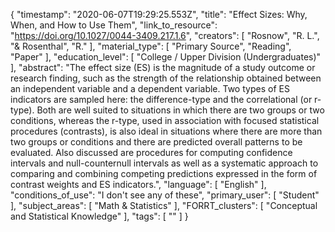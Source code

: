 {
    "timestamp": "2020-06-07T19:29:25.553Z",
    "title": "Effect Sizes: Why, When, and How to Use Them",
    "link_to_resource": "https://doi.org/10.1027/0044-3409.217.1.6",
    "creators": [
        "Rosnow",
        "R. L.",
        "& Rosenthal",
        "R."
    ],
    "material_type": [
        "Primary Source",
        "Reading",
        "Paper"
    ],
    "education_level": [
        "College / Upper Division (Undergraduates)"
    ],
    "abstract": "The effect size (ES) is the magnitude of a study outcome or research finding, such as the strength of the relationship obtained between an independent variable and a dependent variable. Two types of ES indicators are sampled here: the difference-type and the correlational (or r-type). Both are well suited to situations in which there are two groups or two conditions, whereas the r-type, used in association with focused statistical procedures (contrasts), is also ideal in situations where there are more than two groups or conditions and there are predicted overall patterns to be evaluated. Also discussed are procedures for computing confidence intervals and null-counternull intervals as well as a systematic approach to comparing and combining competing predictions expressed in the form of contrast weights and ES indicators.",
    "language": [
        "English"
    ],
    "conditions_of_use": "I don't see any of these",
    "primary_user": [
        "Student"
    ],
    "subject_areas": [
        "Math & Statistics"
    ],
    "FORRT_clusters": [
        "Conceptual and Statistical Knowledge"
    ],
    "tags": [
        ""
    ]
}
